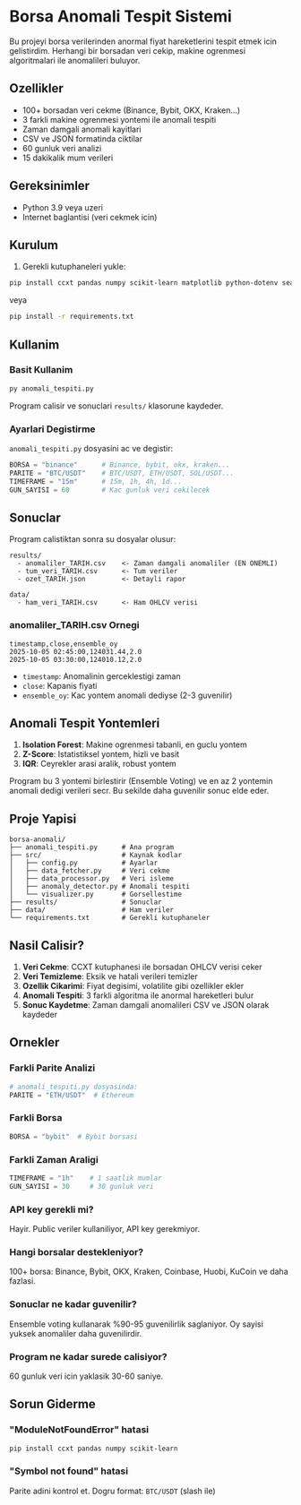 # Borsa Anomali Tespit Sistemi

Bu projeyi borsa verilerinden anormal fiyat hareketlerini tespit etmek icin gelistirdim. Herhangi bir borsadan veri cekip, makine ogrenmesi algoritmalari ile anomalileri buluyor.

## Ozellikler

- 100+ borsadan veri cekme (Binance, Bybit, OKX, Kraken...)
- 3 farkli makine ogrenmesi yontemi ile anomali tespiti
- Zaman damgali anomali kayitlari
- CSV ve JSON formatinda ciktilar
- 60 gunluk veri analizi
- 15 dakikalik mum verileri

## Gereksinimler

- Python 3.9 veya uzeri
- Internet baglantisi (veri cekmek icin)

## Kurulum

1. Gerekli kutuphaneleri yukle:

```bash
pip install ccxt pandas numpy scikit-learn matplotlib python-dotenv seaborn
```

veya

```bash
pip install -r requirements.txt
```

## Kullanim

### Basit Kullanim

```bash
py anomali_tespiti.py
```

Program calisir ve sonuclari `results/` klasorune kaydeder.

### Ayarlari Degistirme

`anomali_tespiti.py` dosyasini ac ve degistir:

```python
BORSA = "binance"      # Binance, bybit, okx, kraken...
PARITE = "BTC/USDT"    # BTC/USDT, ETH/USDT, SOL/USDT...
TIMEFRAME = "15m"      # 15m, 1h, 4h, 1d...
GUN_SAYISI = 60        # Kac gunluk veri cekilecek
```

## Sonuclar

Program calistiktan sonra su dosyalar olusur:

```
results/
  - anomaliler_TARIH.csv    <- Zaman damgali anomaliler (EN ONEMLI)
  - tum_veri_TARIH.csv      <- Tum veriler
  - ozet_TARIH.json         <- Detayli rapor

data/
  - ham_veri_TARIH.csv      <- Ham OHLCV verisi
```

### anomaliler_TARIH.csv Ornegi

```csv
timestamp,close,ensemble_oy
2025-10-05 02:45:00,124031.44,2.0
2025-10-05 03:30:00,124010.12,2.0
```

- `timestamp`: Anomalinin gerceklestigi zaman
- `close`: Kapanis fiyati
- `ensemble_oy`: Kac yontem anomali dediyse (2-3 guvenilir)

## Anomali Tespit Yontemleri

1. **Isolation Forest**: Makine ogrenmesi tabanli, en guclu yontem
2. **Z-Score**: Istatistiksel yontem, hizli ve basit
3. **IQR**: Ceyrekler arasi aralik, robust yontem

Program bu 3 yontemi birlestirir (Ensemble Voting) ve en az 2 yontemin anomali dedigi verileri secr. Bu sekilde daha guvenilir sonuc elde eder.

## Proje Yapisi

```
borsa-anomali/
├── anomali_tespiti.py      # Ana program
├── src/                    # Kaynak kodlar
│   ├── config.py           # Ayarlar
│   ├── data_fetcher.py     # Veri cekme
│   ├── data_processor.py   # Veri isleme
│   ├── anomaly_detector.py # Anomali tespiti
│   └── visualizer.py       # Gorsellestime
├── results/                # Sonuclar
├── data/                   # Ham veriler
└── requirements.txt        # Gerekli kutuphaneler
```

## Nasil Calisir?

1. **Veri Cekme**: CCXT kutuphanesi ile borsadan OHLCV verisi ceker
2. **Veri Temizleme**: Eksik ve hatali verileri temizler
3. **Ozellik Cikarimi**: Fiyat degisimi, volatilite gibi ozellikler ekler
4. **Anomali Tespiti**: 3 farkli algoritma ile anormal hareketleri bulur
5. **Sonuc Kaydetme**: Zaman damgali anomalileri CSV ve JSON olarak kaydeder

## Ornekler

### Farkli Parite Analizi

```python
# anomali_tespiti.py dosyasinda:
PARITE = "ETH/USDT"  # Ethereum
```

### Farkli Borsa

```python
BORSA = "bybit"  # Bybit borsasi
```

### Farkli Zaman Araligi

```python
TIMEFRAME = "1h"    # 1 saatlik mumlar
GUN_SAYISI = 30     # 30 gunluk veri
```

### API key gerekli mi?

Hayir. Public veriler kullaniliyor, API key gerekmiyor.

### Hangi borsalar destekleniyor?

100+ borsa: Binance, Bybit, OKX, Kraken, Coinbase, Huobi, KuCoin ve daha fazlasi.

### Sonuclar ne kadar guvenilir?

Ensemble voting kullanarak %90-95 guvenilirlik saglaniyor. Oy sayisi yuksek anomaliler daha guvenilirdir.

### Program ne kadar surede calisiyor?

60 gunluk veri icin yaklasik 30-60 saniye.

## Sorun Giderme

### "ModuleNotFoundError" hatasi

```bash
pip install ccxt pandas numpy scikit-learn
```

### "Symbol not found" hatasi

Parite adini kontrol et. Dogru format: `BTC/USDT` (slash ile)

